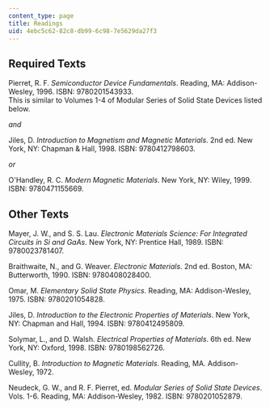 ```yaml
---
content_type: page
title: Readings
uid: 4ebc5c62-82c8-db99-6c98-7e5629da27f3
---
```


Required Texts
--------------

Pierret, R. F. _Semiconductor Device Fundamentals_. Reading, MA: Addison-Wesley, 1996. ISBN: 9780201543933.  
This is similar to Volumes 1-4 of Modular Series of Solid State Devices listed below.

_and_

Jiles, D. _Introduction to Magnetism and Magnetic Materials_. 2nd ed. New York, NY: Chapman & Hall, 1998. ISBN: 9780412798603.

_or_

O'Handley, R. C. _Modern Magnetic Materials_. New York, NY: Wiley, 1999. ISBN: 9780471155669.

Other Texts
-----------

Mayer, J. W., and S. S. Lau. _Electronic Materials Science: For Integrated Circuits in Si and GaAs_. New York, NY: Prentice Hall, 1989. ISBN: 9780023781407.

Braithwaite, N., and G. Weaver. _Electronic Materials_. 2nd ed. Boston, MA: Butterworth, 1990. ISBN: 9780408028400.

Omar, M. _Elementary Solid State Physics_. Reading, MA: Addison-Wesley, 1975. ISBN: 9780201054828.

Jiles, D. _Introduction to the Electronic Properties of Materials_. New York, NY: Chapman and Hall, 1994. ISBN: 9780412495809.

Solymar, L., and D. Walsh. _Electrical Properties of Materials_. 6th ed. New York, NY: Oxford, 1998. ISBN: 9780198562726.

Cullity, B. _Introduction to Magnetic Materials_. Reading, MA. Addison-Wesley, 1972.

Neudeck, G. W., and R. F. Pierret, ed. _Modular Series of Solid State Devices_. Vols. 1-6. Reading, MA: Addison-Wesley, 1982. ISBN: 9780201052879.
